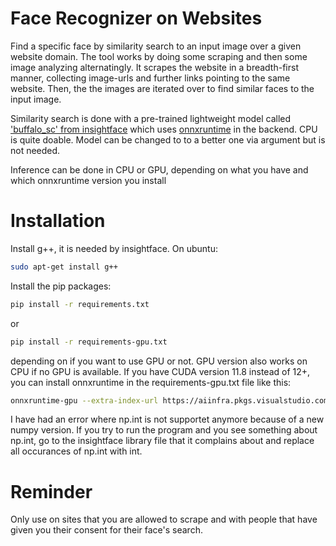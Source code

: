 # Face Recognizer on Websites

Find a specific face by similarity search to an input image over a given website domain. The tool works by doing some scraping and then some image analyzing alternatingly. It scrapes the website in a breadth-first manner, collecting image-urls and further links pointing to the same website. Then, the the images are iterated over to find similar faces to the input image.

Similarity search is done with a pre-trained lightweight model called ['buffalo_sc' from insightface](https://github.com/deepinsight/insightface/tree/master/python-package) which uses [onnxruntime](https://onnxruntime.ai/docs/get-started/with-python.html) in the backend. CPU is quite doable. Model can be changed to to a better one via argument but is not needed.

Inference can be done in CPU or GPU, depending on what you have and which onnxruntime version you install


# Installation
Install g++, it is needed by insightface. On ubuntu:
```bash
sudo apt-get install g++
```

Install the pip packages:
```bash
pip install -r requirements.txt
```
or 
```bash
pip install -r requirements-gpu.txt
```
depending on if you want to use GPU or not. GPU version also works on CPU if no GPU is available.
If you have CUDA version 11.8 instead of 12+, you can install onnxruntime in the requirements-gpu.txt file like this:
```bash
onnxruntime-gpu --extra-index-url https://aiinfra.pkgs.visualstudio.com/PublicPackages/_packaging/onnxruntime-cuda-11/pypi/simple/
```

I have had an error where np.int is not supportet anymore because of a new numpy version. If you try to run the program and you see something about np.int, go to the insightface library file that it complains about and replace all occurances of np.int with int.

# Reminder
Only use on sites that you are allowed to scrape and with people that have given you their consent for their face's search.
